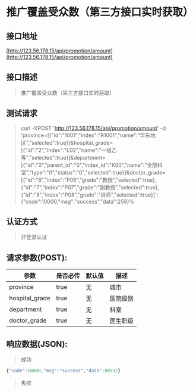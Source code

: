 # 推广覆盖受众数（第三方接口实时获取）

## 接口地址

[http://123.56.178.15/api/promotion/amount](http://123.56.178.15/api/promotion/amount)

## 接口描述

> 推广覆盖受众数（第三方接口实时获取）

## 测试请求
>  curl -XPOST 'http://123.56.178.15/api/promotion/amount' -d 'province=[{"id":"1001","index":"R1001","name":"华东地区","selected":true}]&hospital_grade=[{"id":"2","index":"L02","name":"一级乙等","selected":true}]&department=[{"id":"0","parent_id":"0","index_id":"K00","name":"全部科室","type":"0","status":"0","selected":true}]&doctor_grade=[{"id":"6","index":"P06","grade":"教授","selected":true},{"id":"7","index":"P07","grade":"副教授","selected":true},{"id":"8","index":"P08","grade":"讲师","selected":true}]';
{"code":10000,"msg":"success","data":259}%                        


## 认证方式

> 非登录认证

## 请求参数(POST):

| 参数 | 是否必传 | 默认值 |  描述 | 
| ---- | ----- | ----- | ----- | 
| province | true | 无 | 城市 | 
| hospital_grade | true | 无 | 医院级别 | 
| department | true | 无 | 科室 | 
| doctor_grade | true | 无 | 医生职级 | 


## 响应数据(JSON):
> 成功

```javascript
{"code":10000,"msg":"success","data":80532}
```
> 失败 

```javascript

```